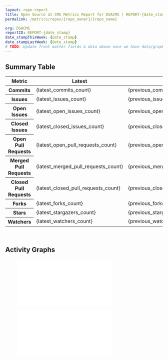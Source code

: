 ```yaml
---
layout: repo-report
title: Open Source at CMS Metrics Report for DSACMS | REPORT-{date_stamp}
permalink: /metrics/repos/{repo_owner}/{repo_name}

org: DSACMS
reportID: REPORT-{date_stamp}
date_stampThisWeek: {date_stamp}
date_stampLastWeek: {date_stamp}
# TODO: Update front matter fields & data above once we have data/graphs for reports.
---
```

<div class="summary-table">
  <table class="usa-table usa-table--borderless">
    <h2> Summary Table </h2>
    <thead>
      <tr>
        <th scope="col">Metric</th>
        <th scope="col">Latest</th>
        <th scope="col">Previous</th>
        <th scope="col">Diff</th>
        <th scope="col">% Diff</th>
      </tr>
    </thead>
    <tbody>
      <tr>
        <th scope="row">Commits</th>
        <td>{latest_commits_count}</td>
        <td>{previous_commits_count}</td>
        <td style="color: #45c527" >{commits_count_diff}</td>
        <td style="color: #45c527" >{commits_count_diff_percent}%</td>
      </tr>
      <tr>
        <th scope="row">Issues</th>
        <td>{latest_issues_count}</td>
        <td>{previous_issues_count}</td>
        <td style="color: #45c527" >{issues_count_diff}</td>
        <td style="color: #45c527" >{issues_count_diff_percent}%</td>
      </tr>
      <tr>
        <th scope="row">Open Issues</th>
        <td>{latest_open_issues_count}</td>
        <td>{previous_open_issues_count}</td>
        <td style="color: #d31c08" >{open_issues_count_diff}</td>
        <td style="color: #d31c08" >{open_issues_count_diff_percent}%</td>
      </tr>
      <tr>
        <th scope="row">Closed Issues</th>
        <td>{latest_closed_issues_count}</td>
        <td>{previous_closed_issues_count}</td>
        <td style="color: #45c527" >{closed_issues_count_diff}</td>
        <td style="color: #45c527" >{closed_issues_count_diff_percent}%</td>
      </tr>
      <tr>
        <th scope="row">Open Pull Requests</th>
        <td>{latest_open_pull_requests_count}</td>
        <td>{previous_open_pull_requests_count}</td>
        <td style="color: #d31c08" >{open_pull_requests_count_diff}</td>
        <td style="color: #d31c08" >{open_pull_requests_count_diff_percent}%</td>
      </tr>
      <tr>
        <th scope="row">Merged Pull Requests</th>
        <td>{latest_merged_pull_requests_count}</td>
        <td>{previous_merged_pull_requests_count}</td>
        <td style="color: #45c527" >{merged_pull_requests_count_diff}</td>
        <td style="color: #45c527" >{merged_pull_requests_count_diff_percent}%</td>
      </tr>
      <tr>
        <th scope="row">Closed Pull Requests</th>
        <td>{latest_closed_pull_requests_count}</td>
        <td>{previous_closed_pull_requests_count}</td>
        <td style="color: #45c527" >{closed_pull_requests_count_diff}</td>
        <td style="color: #45c527" >{closed_pull_requests_count_diff_percent}%</td>
      </tr>
      <tr>
        <th scope="row">Forks</th>
        <td>{latest_forks_count}</td>
        <td>{previous_forks_count}</td>
        <td style="color: #45c527" >{forks_count_diff}</td>
        <td style="color: #45c527" >{forks_count_diff_percent}%</td>
      </tr>
      <tr>
        <th scope="row">Stars</th>
        <td>{latest_stargazers_count}</td>
        <td>{previous_stargazers_count}</td>
        <td style="color: #45c527" >{stargazers_count_diff}</td>
        <td style="color: #45c527" >{stargazers_count_diff_percent}%</td>
      </tr>
      <tr>
        <th scope="row">Watchers</th>
        <td>{latest_watchers_count}</td>
        <td>{previous_watchers_count}</td>
        <td style="color: #45c527" >{watchers_count_diff}</td>
        <td style="color: #45c527" >{watchers_count_diff_percent}%</td>
      </tr>
    </tbody>
  </table>
</div>
<div class="graph-container">
  <br>
  <h2>Activity Graphs</h2>
  <div class="row">
    <!--- Issues/PRs Status Breakdown Graph -->
    <figure>
      <embed type="image/svg+xml" src="_graphs/{repo_owner}/{repo_name}/issue_guage_{repo_name}_data.svg" />
    </figure>
    <!--- Contributor Activity Line Graph -->
    <figure>
      <embed type="image/svg+xml" src="_graphs/{repo_owner}/{repo_name}/commit_sparklines_{repo_name}_data.svg" />
    </figure>
  </div>
</div>